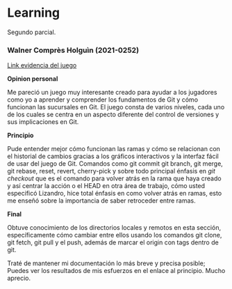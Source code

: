 # Learning
Segundo parcial.
### Walner Comprès Holguìn (2021-0252)


[Link evidencia del juego](https://miucateciedu-my.sharepoint.com/:b:/g/personal/20210252_miucateci_edu_do/EbRgRjSC5zJGmBRv6zumDU8BjMAa0PcWGcMDEh7i9ItuTw?e=PIVOuQ)

**Opinion personal**

Me pareció un juego muy interesante creado para ayudar a los jugadores como yo a aprender y comprender los fundamentos de Git y cómo funcionan las sucursales en Git. El juego consta de varios niveles, cada uno de los cuales se centra en un aspecto diferente del control de versiones y sus implicaciones en Git.

**Principio**

Pude entender mejor cómo funcionan las ramas y cómo se relacionan con el historial de cambios gracias a los gráficos interactivos y la interfaz fácil de usar del juego de Git. Comandos como git commit git branch, git merge, git rebase, reset, revert, cherry-pick y sobre todo principal énfasis en  *git checkout* que es el comando para volver atrás en la rama que haya creado y así centrar la acción o el HEAD en otra área de trabajo, cómo usted especificó Lizandro, hice total énfasis en como volver atrás en ramas, esto me enseñó sobre la importancia de saber retroceder entre ramas.

**Final**

Obtuve conocimiento de los directorios locales y remotos en esta sección, específicamente cómo cambiar entre ellos usando los comandos git clone, git fetch, git pull y el push,  además de marcar el origin con tags dentro de git.

Traté de mantener mi documentación lo más breve y precisa posible; Puedes ver los resultados de mis esfuerzos en el enlace al principio. Mucho aprecio.
